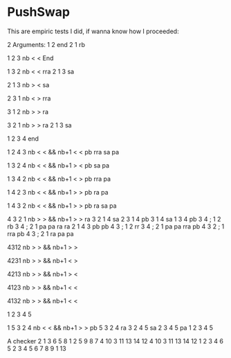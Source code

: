 # PushSwap

This are empiric tests I did, if wanna know how I proceeded:

2 Arguments:
1 2		end
2 1		rb

1 2 3		nb < < End

1 3 2		nb < <
			rra		2 1 3
					sa

2 1 3		nb > <
			sa

2 3 1		nb < >
			rra

3 1 2		nb > >
			ra

3 2 1		nb > >
			ra		2 1 3
					sa


1 2 3 4		end

1 2 4 3		nb < < && nb+1 < <
			pb rra sa pa

1 3 2 4		nb < < && nb+1 > <
			pb sa pa

1 3 4 2		nb < < && nb+1 < >
			pb rra pa

1 4 2 3		nb < < && nb+1 > >
			pb ra pa

1 4 3 2		nb < < && nb+1 > >
			pb ra sa pa

4 3 2 1		nb > > && nb+1 > >
			ra		3 2 1 4
					sa		2 3 1 4
							pb		3 1 4
									sa		1 3 4
											pb		3 4 ; 1	2
													rb		3 4 ; 2 1
															pa pa
			ra ra		2 1 4 3
						pb pb	4 3 ; 1 2
								rr	3 4 ; 2 1
									pa pa
			rra pb	4 3 2 ; 1
					rra pb	4 3 ; 2 1
							ra pa pa

4312	nb > > && nb+1 > >

4231	nb > > && nb+1 < >

4213	nb > > && nb+1 > <

4123	nb > > && nb+1 < <

4132	nb > > && nb+1 < <




1 2 3 4 5

1 5 3 2 4	nb < < &&  nb+1 > >
			pb		5 3 2 4
					ra		3 2 4 5
							sa		2 3 4 5
									pa		1 2 3 4 5


A checker
		2 1 3 6 5 8
		1 2 5 9 8 7 4 10 3 11 13 14 12
		4 10 3 11 13 14 12
		1 2 3 4 6 5
		2 3 4 5 6 7 8 9 1 13

